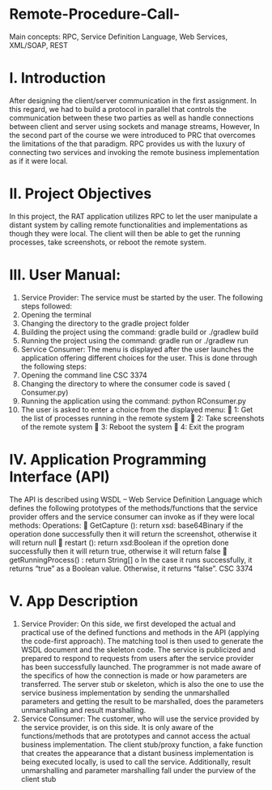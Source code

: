 # Remote-Procedure-Call-
 Main concepts: RPC, Service Definition Language, Web Services, XML/SOAP, REST
# I. Introduction
After designing the client/server communication in the first assignment. In this regard, 
we had to build a protocol in parallel that controls the communication between these two 
parties as well as handle connections between client and server using sockets and manage 
streams, However, In the second part of the course we were introduced to PRC that 
overcomes the limitations of the that paradigm. RPC provides us with the luxury of connecting 
two services and invoking the remote business implementation as if it were local.
# II. Project Objectives
In this project, the RAT application utilizes RPC to let the user manipulate a distant 
system by calling remote functionalities and implementations as though they were local. The 
client will then be able to get the running processes, take screenshots, or reboot the remote 
system.
# III. User Manual:
1. Service Provider:
The service must be started by the user. The following steps followed:
1. Opening the terminal
2. Changing the directory to the gradle project folder
3. Building the project using the command: gradle build or ./gradlew build
4. Running the project using the command: gradle run or ./gradlew run
2. Service Consumer:
The menu is displayed after the user launches the application offering different choices 
for the user. This is done through the following steps:
1. Opening the command line 
CSC 3374 
2. Changing the directory to where the consumer code is saved (
Consumer.py)
3. Running the application using the command: python RConsumer.py
4. The user is asked to enter a choice from the displayed menu:
 1: Get the list of processes running in the remote system 
 2: Take screenshots of the remote system 
 3: Reboot the system
 4: Exit the program
# IV. Application Programming Interface (API)
The API is described using WSDL – Web Service Definition Language which defines 
the following prototypes of the methods/functions that the service provider offers and the 
service consumer can invoke as if they were local methods:
Operations:
 GetCapture (): return xsd: base64Binary
if the operation done successfully then it will return the screenshot, otherwise it will 
return null
 restart (): return xsd:Boolean
 if the opretion done successfully then it will return true, otherwise it will return false
 getRunningProcess() : return String[]
o In the case it runs successfully, it returns “true” as a Boolean value. Otherwise, it
returns “false”.
CSC 3374 
# V. App Description
1. Service Provider:
On this side, we first developed the actual and practical use of the defined functions 
and methods in the API (applying the code-first approach). The matching tool is then used to 
generate the WSDL document and the skeleton code.
The service is publicized and prepared to respond to requests from users after the 
service provider has been successfully launched. The programmer is not made aware of the 
specifics of how the connection is made or how parameters are transferred. The server stub or 
skeleton, which is also the one to use the service business implementation by sending the 
unmarshalled parameters and getting the result to be marshalled, does the parameters 
unmarshalling and result marshalling.
2. Service Consumer:
The customer, who will use the service provided by the service provider, is on this 
side. It is only aware of the functions/methods that are prototypes and cannot access the actual 
business implementation. The client stub/proxy function, a fake function that creates the 
appearance that a distant business implementation is being executed locally, is used to call the 
service. Additionally, result unmarshalling and parameter marshalling fall under the purview 
of the client stub
